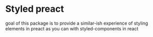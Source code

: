 # Styled preact

goal of this package is to provide a similar-ish experience of styling elements in preact as you can with
styled-components in react